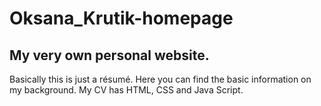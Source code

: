 # Oksana_Krutik-homepage
## My very own personal website. 
Basically this is just a résumé.
Here you can find the basic information on my background. My CV has HTML, CSS and Java Script.
